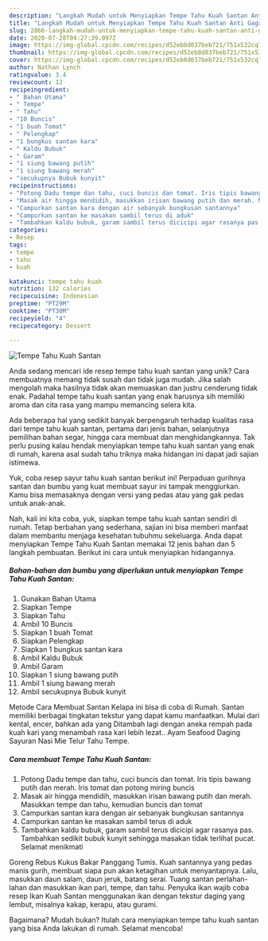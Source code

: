 ```yaml
---
description: "Langkah Mudah untuk Menyiapkan Tempe Tahu Kuah Santan Anti Gagal"
title: "Langkah Mudah untuk Menyiapkan Tempe Tahu Kuah Santan Anti Gagal"
slug: 2866-langkah-mudah-untuk-menyiapkan-tempe-tahu-kuah-santan-anti-gagal
date: 2020-07-28T04:27:39.097Z
image: https://img-global.cpcdn.com/recipes/d52eb8d037beb721/751x532cq70/tempe-tahu-kuah-santan-foto-resep-utama.jpg
thumbnail: https://img-global.cpcdn.com/recipes/d52eb8d037beb721/751x532cq70/tempe-tahu-kuah-santan-foto-resep-utama.jpg
cover: https://img-global.cpcdn.com/recipes/d52eb8d037beb721/751x532cq70/tempe-tahu-kuah-santan-foto-resep-utama.jpg
author: Nathan Lynch
ratingvalue: 3.4
reviewcount: 12
recipeingredient:
- " Bahan Utama"
- " Tempe"
- " Tahu"
- "10 Buncis"
- "1 buah Tomat"
- " Pelengkap"
- "1 bungkus santan kara"
- " Kaldu Bubuk"
- " Garam"
- "1 siung bawang putih"
- "1 siung bawang merah"
- "secukupnya Bubuk kunyit"
recipeinstructions:
- "Potong Dadu tempe dan tahu, cuci buncis dan tomat. Iris tipis bawang putih dan merah. Iris tomat dan potong miring buncis"
- "Masak air hingga mendidih, masukkan irisan bawang putih dan merah. Masukkan tempe dan tahu, kemudian buncis dan tomat"
- "Campurkan santan kara dengan air sebanyak bungkusan santannya"
- "Campurkan santan ke masakan sambil terus di aduk"
- "Tambahkan kaldu bubuk, garam sambil terus dicicipi agar rasanya pas. Tambahkan sedikit bubuk kunyit sehingga masakan tidak terlihat pucat. Selamat menikmati"
categories:
- Resep
tags:
- tempe
- tahu
- kuah

katakunci: tempe tahu kuah 
nutrition: 132 calories
recipecuisine: Indonesian
preptime: "PT29M"
cooktime: "PT30M"
recipeyield: "4"
recipecategory: Dessert

---
```



![Tempe Tahu Kuah Santan](https://img-global.cpcdn.com/recipes/d52eb8d037beb721/751x532cq70/tempe-tahu-kuah-santan-foto-resep-utama.jpg)

Anda sedang mencari ide resep tempe tahu kuah santan yang unik? Cara membuatnya memang tidak susah dan tidak juga mudah. Jika salah mengolah maka hasilnya tidak akan memuaskan dan justru cenderung tidak enak. Padahal tempe tahu kuah santan yang enak harusnya sih memiliki aroma dan cita rasa yang mampu memancing selera kita.

Ada beberapa hal yang sedikit banyak berpengaruh terhadap kualitas rasa dari tempe tahu kuah santan, pertama dari jenis bahan, selanjutnya pemilihan bahan segar, hingga cara membuat dan menghidangkannya. Tak perlu pusing kalau hendak menyiapkan tempe tahu kuah santan yang enak di rumah, karena asal sudah tahu triknya maka hidangan ini dapat jadi sajian istimewa.

Yuk, coba resep sayur tahu kuah santan berikut ini! Perpaduan gurihnya santan dan bumbu yang kuat membuat sayur ini tampak menggiurkan. Kamu bisa memasaknya dengan versi yang pedas atau yang gak pedas untuk anak-anak.


Nah, kali ini kita coba, yuk, siapkan tempe tahu kuah santan sendiri di rumah. Tetap berbahan yang sederhana, sajian ini bisa memberi manfaat dalam membantu menjaga kesehatan tubuhmu sekeluarga. Anda dapat menyiapkan Tempe Tahu Kuah Santan memakai 12 jenis bahan dan 5 langkah pembuatan. Berikut ini cara untuk menyiapkan hidangannya.

<!--inarticleads1-->

##### Bahan-bahan dan bumbu yang diperlukan untuk menyiapkan Tempe Tahu Kuah Santan:

1. Gunakan  Bahan Utama
1. Siapkan  Tempe
1. Siapkan  Tahu
1. Ambil 10 Buncis
1. Siapkan 1 buah Tomat
1. Siapkan  Pelengkap
1. Siapkan 1 bungkus santan kara
1. Ambil  Kaldu Bubuk
1. Ambil  Garam
1. Siapkan 1 siung bawang putih
1. Ambil 1 siung bawang merah
1. Ambil secukupnya Bubuk kunyit


Metode Cara Membuat Santan Kelapa ini bisa di coba di Rumah. Santan memiliki berbagai tingkatan tekstur yang dapat kamu manfaatkan. Mulai dari kental, encer, bahkan ada yang Ditambah lagi dengan aneka rempah pada kuah kari yang menambah rasa kari lebih lezat.. Ayam Seafood Daging Sayuran Nasi Mie Telur Tahu Tempe. 

<!--inarticleads2-->

##### Cara membuat Tempe Tahu Kuah Santan:

1. Potong Dadu tempe dan tahu, cuci buncis dan tomat. Iris tipis bawang putih dan merah. Iris tomat dan potong miring buncis
1. Masak air hingga mendidih, masukkan irisan bawang putih dan merah. Masukkan tempe dan tahu, kemudian buncis dan tomat
1. Campurkan santan kara dengan air sebanyak bungkusan santannya
1. Campurkan santan ke masakan sambil terus di aduk
1. Tambahkan kaldu bubuk, garam sambil terus dicicipi agar rasanya pas. Tambahkan sedikit bubuk kunyit sehingga masakan tidak terlihat pucat. Selamat menikmati


Goreng Rebus Kukus Bakar Panggang Tumis. Kuah santannya yang pedas manis gurih, membuat siapa pun akan ketagihan untuk menyantapnya. Lalu, masukkan daun salam, daun jeruk, batang serai. Tuang santan perlahan-lahan dan masukkan ikan pari, tempe, dan tahu. Penyuka ikan wajib coba resep Ikan Kuah Santan menggunakan ikan dengan tekstur daging yang lembut, misalnya kakap, kerapu, atau gurami. 

Bagaimana? Mudah bukan? Itulah cara menyiapkan tempe tahu kuah santan yang bisa Anda lakukan di rumah. Selamat mencoba!
